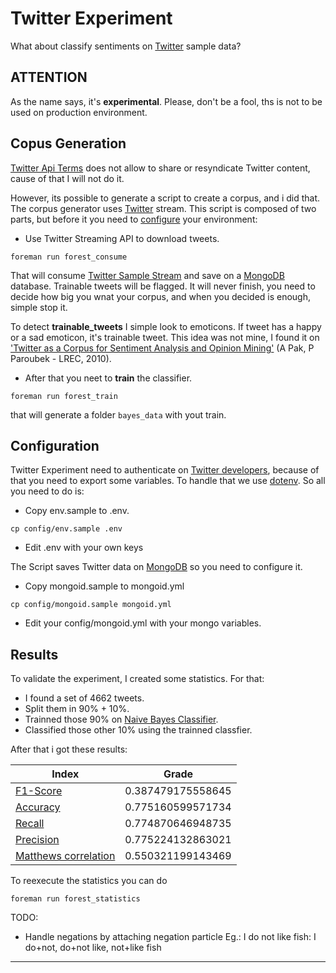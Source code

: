 Twitter Experiment
==================

What about classify sentiments on [Twitter][twitter] sample data?

__ATTENTION__
-------------

As the name says, it's __experimental__. Please, don't be a fool, ths is not
to be used on production environment.

Copus Generation
----------------

[Twitter Api Terms][twitter-api-terms] does not allow to share or resyndicate
Twitter content, cause of that I will not do it.

However, its possible to generate a script to create a corpus, and i did that.
The corpus generator uses [Twitter][twitter] stream. This script is composed of
two parts, but before it you need to [configure](#configuration) your
environment:

 - Use Twitter Streaming API to download tweets.
 ```
 foreman run forest_consume
 ```

 That will consume [Twitter Sample Stream][twitter-streaming-api] and save on
 a [MongoDB][mongodb] database. Trainable tweets will be flagged.
 It will never finish, you need to decide how big you wnat your corpus, and
 when you decided is enough, simple stop it.


 To detect __trainable_tweets__ I simple look to emoticons. If tweet has a
 happy or a sad emoticon, it's trainable tweet. This idea was not mine, I found
 it on ['Twitter as a Corpus for Sentiment Analysis and Opinion Mining'][alexander-pak-patrick-paroubek] (A Pak, P Paroubek - LREC, 2010).

 - After that you neet to __train__ the classifier.

 ```
 foreman run forest_train
 ```
 that will generate a folder ```bayes_data``` with yout train.

Configuration
-------------

Twitter Experiment need to authenticate on [Twitter developers][dev-twitter],
because of that you need to export some variables. To handle that we use
[dotenv][dotenv]. So all you need to do is:

 - Copy env.sample to .env.

 ```
 cp config/env.sample .env
 ```

 - Edit .env with your own keys

The Script saves Twitter data on [MongoDB][mongodb] so you need to configure
it.

 - Copy mongoid.sample to mongoid.yml

 ```
 cp config/mongoid.sample mongoid.yml
 ```

 - Edit your config/mongoid.yml with your mongo variables.

Results
-------

To validate the experiment, I created some statistics. For that:

 - I found a set of 4662 tweets.
 - Split them in 90% + 10%.
 - Trainned those 90% on [Naive Bayes Classifier][naive-bayes-classifier].
 - Classified those other 10% using the trainned classfier.

After that i got these results:

| Index                                        | Grade             |
|----------------------------------------------|-------------------|
| [F1-Score][f-score]                          | 0.387479175558645
| [Accuracy][accuracy]                         | 0.775160599571734
| [Recall][recall]                             | 0.774870646948735
| [Precision][precision]                       | 0.775224132863021
| [Matthews correlation][matthews-correlation] | 0.550321199143469

To reexecute the statistics you can do

```
foreman run forest_statistics
```

TODO:
 - Handle negations by attaching negation particle
  Eg.: I do not like fish: I do+not, do+not like, not+like fish
----

[twitter]: http://twitter.com
[dev-twitter]: https://dev.twitter.com/
[dotenv]: https://github.com/bkeepers/dotenv
[naive-bayes-classifier]: http://en.wikipedia.org/wiki/Naive_Bayes_classifier
[twitter-api-terms]: https://dev.twitter.com/terms/api-terms
[twitter-streaming-api]: https://dev.twitter.com/docs/streaming-apis
[mongodb]: http://www.mongodb.org/
[alexander-pak-patrick-paroubek]: http://www.lrec-conf.org/proceedings/lrec2010/summaries/385.html
[f-score]: http://en.wikipedia.org/wiki/F1_Score
[accuracy]: http://en.wikipedia.org/wiki/Accuracy_and_precision#In_binary_classification
[precision]: http://en.wikipedia.org/wiki/Precision_and_recall
[recall]: http://en.wikipedia.org/wiki/Precision_and_recall
[matthews-correlation]: http://en.wikipedia.org/wiki/Matthews_correlation_coefficient
